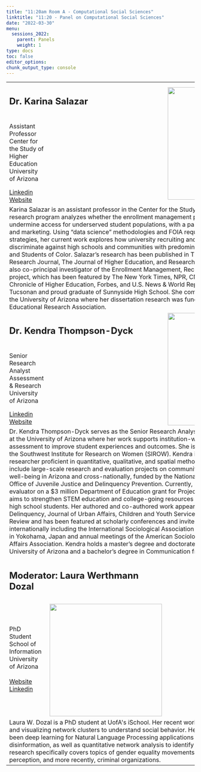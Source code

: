 ```yaml
---
title: "11:20am Room A - Computational Social Sciences"
linktitle: "11:20 - Panel on Computational Social Sciences"
date: "2022-03-30"
menu:
  sessions_2022:
    parent: Panels
    weight: 1
type: docs
toc: false
editor_options:
chunk_output_type: console
---
```


<TABLE class="bio-table">

  <!--- #################Speaker 1############## --->
  <tr>
    <td COLSPAN="2">
      <h2>Dr. Karina Salazar</h2>
    </td>
    <td ROWSPAN="3"><img style="float: left;" src="/img/karina-salazar.jpg" width="300" /></td>
  </tr>
  <tr>
    <td ROWSPAN="2">
    <p>Assistant Professor<br>Center for the Study of Higher Education<br>University of Arizona</p>
    <i class="fab fa-linkedin"></i> <a href="https://www.linkedin.com/in/karina-salazar-9a303582" target="_blank" rel="noopener">Linkedin</a> <br>
    <i class="fa fa-link"></i> <a href="https://coe.arizona.edu/person/karina-g-salazar" target="_blank" rel="noopener">Website</a>
    </td>
    <td>
    </td>
  </tr>
  <tr>
    <td>
    </td>
  </tr>
  <tr>
    <td COLSPAN="3">
      Karina Salazar is an assistant professor in the Center for the Study of Higher Education. Her research program analyzes whether the enrollment management practices of public universities undermine access for underserved student populations, with a particular focus on recruiting and marketing. Using “data science” methodologies and FOIA requests as data collection strategies, her current work explores how university recruiting and marketing efforts spatially discriminate against high schools and communities with predominantly low-income students and Students of Color. 
      Salazar’s research has been published in The American Educational Research Journal, The Journal of Higher Education, and Research in Higher Education.  She is also co-principal investigator of the Enrollment Management, Recruiting, and Access research project, which has been featured by The New York Times, NPR, CNN, Inside Higher Ed, The Chronicle of Higher Education, Forbes, and U.S. News & World Report. Salazar is a local Tucsonan and proud graduate of Sunnyside High School. She completed her graduate work at the University of Arizona where her dissertation research was funded by the American Educational Research Association. </td>
    </td>
  </tr>

  <!--- #################Speaker 2############## --->
  <tr>
    <td COLSPAN="2">
      <h2>Dr. Kendra Thompson-Dyck</h2>
    </td>
    <td ROWSPAN="3"><img style="float: left;" src="/img/kendra-thompson-dyck.jpg" width="300" /></td>
  </tr>
  <tr>
    <td ROWSPAN="2">
    <p>Senior Research Analyst<br>Assessment & Research<br>University of Arizona</p>
    <i class="fab fa-linkedin"></i> <a href=https://www.linkedin.com/in/natasha-warner-0a5050180/" target="_blank" rel="noopener">Linkedin</a><br>
    <i class="fa fa-link"></i> <a href="https://nwarner.faculty.arizona.edu/" target="_blank" rel="noopener">Website</a>
    </td>
    
    
  </tr>
  <tr>
    <td></td>
  </tr>
  <tr>
    <td COLSPAN="3">
      Dr. Kendra Thompson-Dyck serves as the Senior Research Analyst in Assessment & Research at the University of Arizona where her work supports institution-wide data collection and assessment to improve student experiences and outcomes. She is also a research affiliate of the Southwest Institute for Research on Women (SIROW).  
Kendra is an experienced applied researcher proficient in quantitative, qualitative, and spatial methods. Past collaborations include large-scale research and evaluation projects on community infrastructure and youth well-being in Arizona and cross-nationally, funded by the National Science Foundation and Office of Juvenile Justice and Delinquency Prevention. Currently, she serves as a program evaluator on a $3 million Department of Education grant for Project Outreach FAMILIA which aims to strengthen STEM education and college-going resources for low-income, Hispanic high school students.
Her authored and co-authored work appears in the Crime and Delinquency, Journal of Urban Affairs, Children and Youth Services Review, and Drug Court Review and has been featured at scholarly conferences and invited talks nationally and internationally including the International Sociological Association World Congress of Sociology in Yokohama, Japan and annual meetings of the American Sociological Association and Urban Affairs Association. 
Kendra holds a master’s degree and doctorate in Sociology from the University of Arizona and a bachelor’s degree in Communication from Seattle Pacific University. </td>
   
      
  </tr>

 

  <tr>
    <td COLSPAN="2">
      <h2>Moderator: Laura Werthmann Dozal</h2>
    </td>
    
  </tr>
  <tr>
    <td ROWSPAN="3">
      PhD Student<br>
      School of Information<br>
      University of Arizona<br><br>
      <i class="fa fa-link"></i> <a href="https://sites.google.com/site/jmp2114" target="_blank" rel="noopener">Website</a><br>
      <i class="fab fa-linkedin"></i> <a href="https://www.linkedin.com/in/laurawerthmann/" target="_blank" rel="noopener">Linkedin</a>
      </td>
      
  </tr>
  <tr>
    <td></td>
  </tr>
  <tr>
    <td><img style="float: left;" src="/img/laura-dozal.jpg" width="300" /></td>
  </tr>
  
  <tr>
    <td COLSPAN="3">
      Laura W. Dozal is a PhD student at UofA's iSchool. Her recent work has focused on analyzing and visualizing network clusters to understand social behavior. Her methods in the past have been deep learning for Natural Language Processing applications of online crime and disinformation, as well as quantitative network analysis to identify community spaces. Her research specifically covers topics of gender equality movements in Latin America, community perception, and more recently, criminal organizations.
    </td>
</TABLE>
